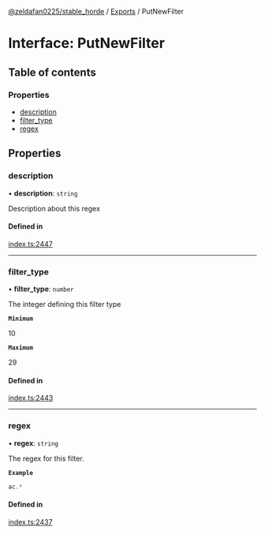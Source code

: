[@zeldafan0225/stable_horde](../../README.md) / [Exports](../modules.md) / PutNewFilter

# Interface: PutNewFilter

## Table of contents

### Properties

- [description](PutNewFilter.md#description)
- [filter\_type](PutNewFilter.md#filter_type)
- [regex](PutNewFilter.md#regex)

## Properties

### description

• **description**: `string`

Description about this regex

#### Defined in

[index.ts:2447](https://github.com/MrlolDev/stable_horde/blob/2389aa8/index.ts#L2447)

___

### filter\_type

• **filter\_type**: `number`

The integer defining this filter type

**`Minimum`**

10

**`Maximum`**

29

#### Defined in

[index.ts:2443](https://github.com/MrlolDev/stable_horde/blob/2389aa8/index.ts#L2443)

___

### regex

• **regex**: `string`

The regex for this filter.

**`Example`**

```ts
ac.*
```

#### Defined in

[index.ts:2437](https://github.com/MrlolDev/stable_horde/blob/2389aa8/index.ts#L2437)
